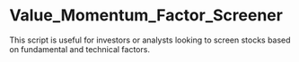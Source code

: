 # Value_Momentum_Factor_Screener
This script is useful for investors or analysts looking to screen stocks based on fundamental and technical factors.
